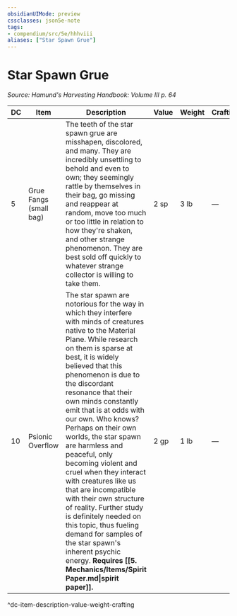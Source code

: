 ```yaml
---
obsidianUIMode: preview
cssclasses: json5e-note
tags:
- compendium/src/5e/hhhviii
aliases: ["Star Spawn Grue"]
---
```

# Star Spawn Grue
*Source: Hamund's Harvesting Handbook: Volume III p. 64* 

| DC | Item | Description | Value | Weight | Crafting |
|----|------|-------------|-------|--------|----------|
| 5 | Grue Fangs (small bag) | The teeth of the star spawn grue are misshapen, discolored, and many. They are incredibly unsettling to behold and even to own; they seemingly rattle by themselves in their bag, go missing and reappear at random, move too much or too little in relation to how they're shaken, and other strange phenomenon. They are best sold off quickly to whatever strange collector is willing to take them. | 2 sp | 3 lb | — |
| 10 | Psionic Overflow | The star spawn are notorious for the way in which they interfere with minds of creatures native to the Material Plane. While research on them is sparse at best, it is widely believed that this phenomenon is due to the discordant resonance that their own minds constantly emit that is at odds with our own. Who knows? Perhaps on their own worlds, the star spawn are harmless and peaceful, only becoming violent and cruel when they interact with creatures like us that are incompatible with their own structure of reality. Further study is definitely needed on this topic, thus fueling demand for samples of the star spawn's inherent psychic energy. **Requires [[5. Mechanics/Items/Spirit Paper.md\|spirit paper]].** | 2 gp | 1 lb | — |
^dc-item-description-value-weight-crafting